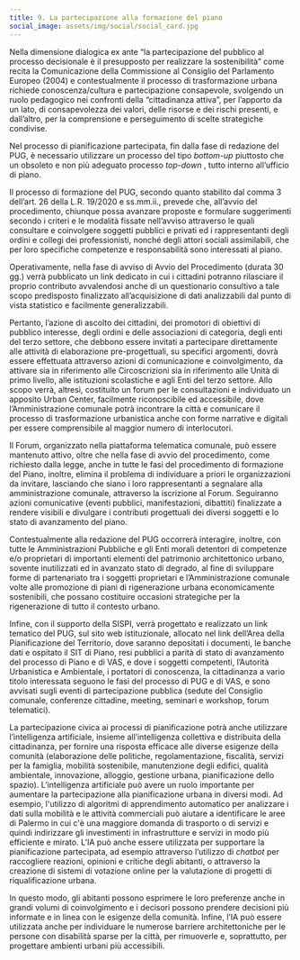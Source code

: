 ```yaml
---
title: 9. La partecipazione alla formazione del piano
social_image: assets/img/social/social_card.jpg 
---
```


Nella dimensione dialogica ex ante “la partecipazione del pubblico al processo decisionale è il
presupposto per realizzare la sostenibilità” come recita la Comunicazione della Commissione
al Consiglio del Parlamento Europeo (2004) e contestualmente il processo di trasformazione
urbana richiede conoscenza/cultura e partecipazione consapevole, svolgendo un ruolo
pedagogico nei confronti della “cittadinanza attiva”, per l’apporto da un lato, di consapevolezza
dei valori, delle risorse e dei rischi presenti, e dall’altro, per la comprensione e perseguimento
di scelte strategiche condivise.

Nel processo di pianificazione partecipata, fin dalla fase di redazione del PUG, è necessario
utilizzare un processo del tipo _bottom-up_ piuttosto che un obsoleto e non più adeguato
processo _top-down_ , tutto interno all’ufficio di piano.

Il processo di formazione del PUG, secondo quanto stabilito dal comma 3 dell’art. 26 della L.R.
19/2020 e ss.mm.ii., prevede che, all’avvio del procedimento, chiunque possa avanzare
proposte e formulare suggerimenti secondo i criteri e le modalità fissate nell’avviso attraverso
le quali consultare e coinvolgere soggetti pubblici e privati ed i rappresentanti degli ordini e
collegi dei professionisti, nonché degli attori sociali assimilabili, che per loro specifiche
competenze e responsabilità sono interessati al piano.

Operativamente, nella fase di avviso di Avvio del Procedimento (durata 30 gg.) verrà
pubblicato un link dedicato in cui i cittadini potranno rilasciare il proprio contributo avvalendosi
anche di un questionario consultivo a tale scopo predisposto finalizzato all’acquisizione di dati
analizzabili dal punto di vista statistico e facilmente generalizzabili.

Pertanto, l’azione di ascolto dei cittadini, dei promotori di obiettivi di pubblico interesse, degli
ordini e delle associazioni di categoria, degli enti del terzo settore, che debbono essere invitati
a partecipare direttamente alle attività di elaborazione pre-progettuali, su specifici argomenti,
dovrà essere effettuata attraverso azioni di comunicazione e coinvolgimento, da attivare sia in
riferimento alle Circoscrizioni sia in riferimento alle Unità di primo livello, alle istituzioni
scolastiche e agli Enti del terzo settore. Allo scopo verrà, altresì, costituito un forum per le
consultazioni e individuato un apposito Urban Center, facilmente riconoscibile ed accessibile,
dove l’Amministrazione comunale potrà incontrare la città e comunicare il processo di
trasformazione urbanistica anche con forme narrative e digitali per essere comprensibile al
maggior numero di interlocutori. 

Il Forum, organizzato nella piattaforma telematica comunale,
può essere mantenuto attivo, oltre che nella fase di avvio del procedimento, come richiesto
dalla legge, anche in tutte le fasi del procedimento di formazione del Piano, inoltre, elimina il
problema di individuare a priori le organizzazioni da invitare, lasciando che siano i loro
rappresentanti a segnalare alla amministrazione comunale, attraverso la iscrizione al Forum.
Seguiranno azioni comunicative (eventi pubblici, manifestazioni, dibattiti) finalizzate a rendere
visibili e divulgare i contributi progettuali dei diversi soggetti e lo stato di avanzamento del
piano.

Contestualmente alla redazione del PUG occorrerà interagire, inoltre, con tutte le
Amministrazioni Pubbliche e gli Enti morali detentori di competenze e/o proprietari di importanti
elementi del patrimonio architettonico urbano, sovente inutilizzati ed in avanzato stato di
degrado, al fine di sviluppare forme di partenariato tra i soggetti proprietari e l’Amministrazione
comunale volte alle promozione di piani di rigenerazione urbana economicamente sostenibili,
che possano costituire occasioni strategiche per la rigenerazione di tutto il contesto urbano.

Infine, con il supporto della SISPI, verrà progettato e realizzato un link tematico del PUG, sul
sito web istituzionale, allocato nel link dell’Area della Pianificazione del Territorio, dove
saranno depositati i documenti, le banche dati e ospitato il SIT di Piano, resi pubblici a parità
di stato di avanzamento del processo di Piano e di VAS, e dove i soggetti competenti, l’Autorità
Urbanistica e Ambientale, i portatori di conoscenza, la cittadinanza a vario titolo interessata
seguono le fasi del processo di PUG e di VAS, e sono avvisati sugli eventi di partecipazione
pubblica (sedute del Consiglio comunale, conferenze cittadine, meeting, seminari e workshop,
forum telematici).

La partecipazione civica ai processi di pianificazione potrà anche utilizzare l’intelligenza
artificiale, insieme all’intelligenza collettiva e distribuita della cittadinanza, per fornire una
risposta efficace alle diverse esigenze della comunità (elaborazione delle politiche,
regolamentazione, fiscalità, servizi per la famiglia, mobilità sostenibile, manutenzione degli
edifici, qualità ambientale, innovazione, alloggio, gestione urbana, pianificazione dello spazio).
L’intelligenza artificiale può avere un ruolo importante per aumentare la partecipazione alla
pianificazione urbana in diversi modi. Ad esempio, l'utilizzo di algoritmi di apprendimento
automatico per analizzare i dati sulla mobilità e le attività commerciali può aiutare a identificare
le aree di Palermo in cui c'è una maggiore domanda di trasporto o di servizi e quindi indirizzare
gli investimenti in infrastrutture e servizi in modo più efficiente e mirato. L’IA può anche essere
utilizzata per supportare la pianificazione partecipata, ad esempio attraverso l’utilizzo di
_chatbot_ per raccogliere reazioni, opinioni e critiche degli abitanti, o attraverso la creazione di
sistemi di votazione online per la valutazione di progetti di riqualificazione urbana. 

In questo modo, gli abitanti possono esprimere le loro preferenze anche in grandi volumi di
coinvolgimento e i decisori possono prendere decisioni più informate e in linea con le esigenze
della comunità. Infine, l’IA può essere utilizzata anche per individuare le numerose barriere
architettoniche per le persone con disabilità sparse per la città, per rimuoverle e, soprattutto,
per progettare ambienti urbani più accessibili.



